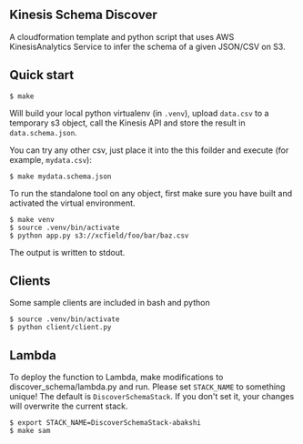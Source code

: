 ## Kinesis Schema Discover

A cloudformation template and python script that uses
AWS KinesisAnalytics Service to infer the schema of a
given JSON/CSV on S3.


## Quick start

    $ make

Will build your local python virtualenv (in `.venv`), upload
`data.csv` to a temporary s3 object, call the Kinesis API and
store the result in `data.schema.json`.

You can try any other csv, just place it into the this foilder
and execute (for example, `mydata.csv`):

    $ make mydata.schema.json

To run the standalone tool on any object, first make sure you
have built and activated the virtual environment.

    $ make venv
    $ source .venv/bin/activate
    $ python app.py s3://xcfield/foo/bar/baz.csv

The output is written to stdout.

## Clients

Some sample clients are included in bash and python

    $ source .venv/bin/activate
    $ python client/client.py

## Lambda

To deploy the function to Lambda, make modifications to discover_schema/lambda.py and
run. Please set `STACK_NAME` to something unique! The default is `DiscoverSchemaStack`.
If you don't set it, your changes will overwrite the current stack.

    $ export STACK_NAME=DiscoverSchemaStack-abakshi
    $ make sam
